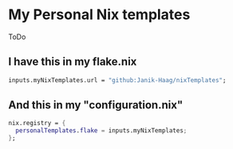 # My Personal Nix templates

ToDo

## I have this in my flake.nix
```nix
inputs.myNixTemplates.url = "github:Janik-Haag/nixTemplates";
```

## And this in my "configuration.nix"
```nix
nix.registry = {
  personalTemplates.flake = inputs.myNixTemplates;
};
```

